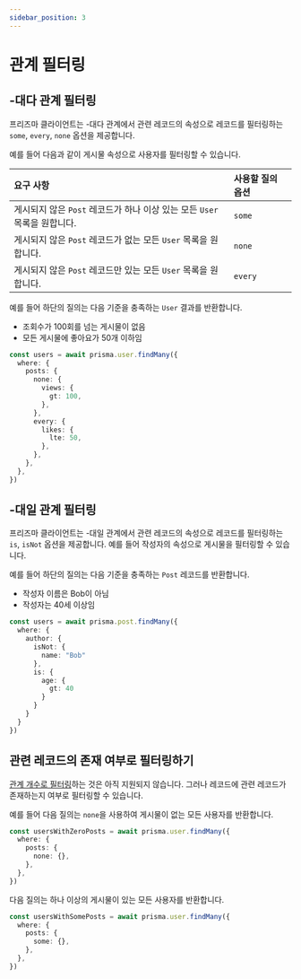 ```yaml
---
sidebar_position: 3
---
```


# 관계 필터링

## -대다 관계 필터링

프리즈마 클라이언트는 -대다 관계에서 관련 레코드의 속성으로 레코드를 필터링하는 `some`, `every`, `none` 옵션을 제공합니다.

예를 들어 다음과 같이 게시물 속성으로 사용자를 필터링할 수 있습니다.

| 요구 사항                                                    | 사용할 질의 옵션 |
| :----------------------------------------------------------- | :--------------- |
| 게시되지 않은 `Post` 레코드가 하나 이상 있는 모든 `User` 목록을 원합니다. | `some`           |
| 게시되지 않은 `Post` 레코드가 없는 모든 `User` 목록을 원합니다. | `none`           |
| 게시되지 않은 `Post` 레코드만 있는 모든 `User` 목록을 원합니다. | `every`          |

예를 들어 하단의 질의는 다음 기준을 충족하는  `User` 결과를 반환합니다.

- 조회수가 100회를 넘는 게시물이 없음
- 모든 게시물에 좋아요가 50개 이하임

```ts
const users = await prisma.user.findMany({
  where: {
    posts: {
      none: {
        views: {
          gt: 100,
        },
      },
      every: {
        likes: {
          lte: 50,
        },
      },
    },
  },
})
```

## -대일 관계 필터링

프리즈마 클라이언트는 -대일 관계에서 관련 레코드의 속성으로 레코드를 필터링하는 `is`, `isNot` 옵션을 제공합니다. 예를 들어 작성자의 속성으로 게시물을 필터링할 수 있습니다.

예를 들어 하단의 질의는 다음 기준을 충족하는 `Post` 레코드를 반환합니다.

- 작성자 이름은 Bob이 아님
- 작성자는 40세 이상임

```ts
const users = await prisma.post.findMany({
  where: {
    author: {
      isNot: {
        name: "Bob"
      },
      is: {
        age: {
          gt: 40
        }
      }
    }
  }
})
```

## 관련 레코드의 존재 여부로 필터링하기

[관계 개수로 필터링](https://github.com/prisma/prisma/issues/3821)하는 것은 아직 지원되지 않습니다. 그러나 레코드에 관련 레코드가 존재하는지 여부로 필터링할 수 있습니다.

예를 들어 다음 질의는 `none`을 사용하여 게시물이 없는 모든 사용자를 반환합니다.

```ts
const usersWithZeroPosts = await prisma.user.findMany({
  where: {
    posts: {
      none: {},
    },
  },
})
```

다음 질의는 하나 이상의 게시물이 있는 모든 사용자를 반환합니다.

```ts
const usersWithSomePosts = await prisma.user.findMany({
  where: {
    posts: {
      some: {},
    },
  },
})
```
